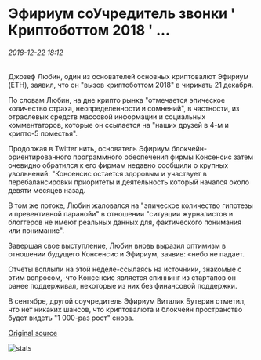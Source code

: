# Эфириум соУчредитель звонки ' Криптоботтом 2018 ' ...

###### 2018-12-22 18:12

Джозеф Любин, один из основателей основных криптовалют Эфириум (ETH), заявил, что он "вызов криптоботтом 2018" в чирикать 21 декабря.

По словам Любин, на дне крипто рынка "отмечается эпическое количество страха, неопределенности и сомнений", в частности, из отраслевых средств массовой информации и социальных комментаторов, которые он ссылается на "наших друзей в 4-м и крипто-5 поместья".

Продолжая в Twitter нить, основатель Эфириум блокчейн-ориентированного программного обеспечения фирмы Консенсис затем очевидно обратился к его фирмам недавно сообщили о крупных увольнений: "Консенсис остается здоровым и участвует в перебалансировки приоритеты и деятельность который начался около девяти месяцев назад.

В том же потоке, Любин жаловался на "эпическое количество гипотезы и превентивной паранойи" в отношении "ситуации журналистов и блоггеров не имеют реальных данных для, фактического понимания или понимание".

Завершая свое выступление, Любин вновь выразил оптимизм в отношении будущего Консенсис и Эфириум, заявив: «небо не падает.

Отчеты всплыли на этой неделе-ссылаясь на источники, знакомые с этим вопросом,-что Консенсис является спиннинг из стартапов он ранее поддерживал, некоторые из них без финансовой поддержки.

В сентябре, другой соучредитель Эфириум Виталик Бутерин отметил, что нет никаких шансов, что криптовалюта и блокчейн пространство будет видеть "1 000-раз рост" снова.

[Original source](https://cointelegraph.com/news/ethereum-co-founder-calls-the-cryptobottom-of-2018)

![stats](https://c.statcounter.com/11760860/0/a89fa40b/1/ "stats")